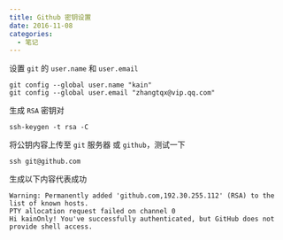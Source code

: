 ```yaml
---
title: Github 密钥设置
date: 2016-11-08
categories:
  - 笔记
---
```


设置 `git` 的 `user.name` 和 `user.email`

```shell
git config --global user.name "kain"
git config --global user.email "zhangtqx@vip.qq.com"
```

生成 `RSA` 密钥对

```shell
ssh-keygen -t rsa -C
```

将公钥内容上传至 `git` 服务器 或 `github`，测试一下

```shell
ssh git@github.com
```

生成以下内容代表成功

```shell
Warning: Permanently added 'github.com,192.30.255.112' (RSA) to the list of known hosts.
PTY allocation request failed on channel 0
Hi kainOnly! You've successfully authenticated, but GitHub does not provide shell access.
```
